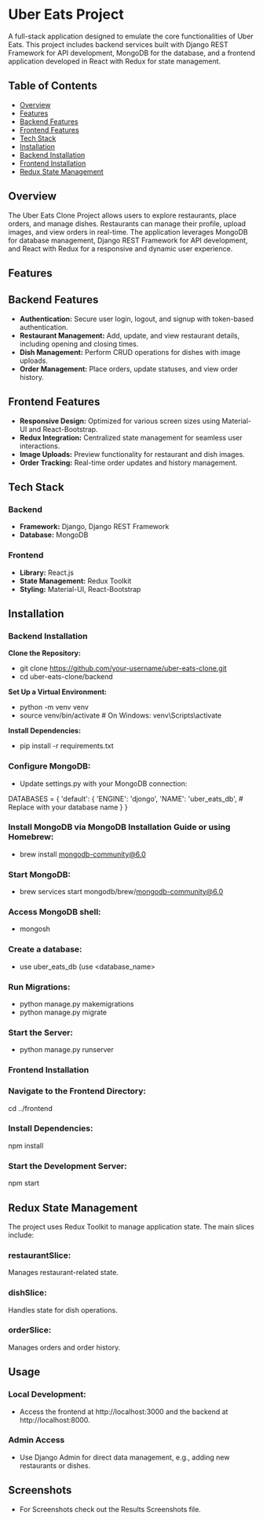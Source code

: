 # Uber Eats Project

A full-stack application designed to emulate the core functionalities of Uber Eats. This project includes backend services built with Django REST Framework for API development, MongoDB for the database, and a frontend application developed in React with Redux for state management.

## Table of Contents
- [Overview](url)
- [Features](url)
- [Backend Features](url)
- [Frontend Features](url)
- [Tech Stack](url)
- [Installation](url)
- [Backend Installation](url)
- [Frontend Installation](url)
- [Redux State Management](url)

## Overview
The Uber Eats Clone Project allows users to explore restaurants, place orders, and manage dishes. Restaurants can manage their profile, upload images, and view orders in real-time. The application leverages MongoDB for database management, Django REST Framework for API development, and React with Redux for a responsive and dynamic user experience.

## Features
## Backend Features
- **Authentication:** Secure user login, logout, and signup with token-based authentication.
- **Restaurant Management:** Add, update, and view restaurant details, including opening and closing times.
- **Dish Management:** Perform CRUD operations for dishes with image uploads.
- **Order Management:** Place orders, update statuses, and view order history.
## Frontend Features
- **Responsive Design:** Optimized for various screen sizes using Material-UI and React-Bootstrap.
- **Redux Integration:** Centralized state management for seamless user interactions.
- **Image Uploads:** Preview functionality for restaurant and dish images.
- **Order Tracking:** Real-time order updates and history management.

## Tech Stack
### Backend
- **Framework:** Django, Django REST Framework
- **Database:** MongoDB
### Frontend
- **Library:** React.js
- **State Management:** Redux Toolkit
- **Styling:** Material-UI, React-Bootstrap

## Installation
### Backend Installation
**Clone the Repository:** 
- git clone https://github.com/your-username/uber-eats-clone.git
- cd uber-eats-clone/backend

**Set Up a Virtual Environment:**
- python -m venv venv
- source venv/bin/activate  # On Windows: venv\Scripts\activate

**Install Dependencies:**
- pip install -r requirements.txt

### Configure MongoDB:
- Update settings.py with your MongoDB connection:

DATABASES = {
    'default': {
        'ENGINE': 'djongo',
        'NAME': 'uber_eats_db',  # Replace with your database name
    }
}

### **Install MongoDB via MongoDB Installation Guide or using Homebrew:**
- brew install mongodb-community@6.0
### **Start MongoDB:**
- brew services start mongodb/brew/mongodb-community@6.0
### **Access MongoDB shell:**
- mongosh
### **Create a database:**
- use uber_eats_db (use <database_name>

### **Run Migrations:**
- python manage.py makemigrations
- python manage.py migrate
### **Start the Server:**
- python manage.py runserver

### Frontend Installation
### **Navigate to the Frontend Directory:** 
cd ../frontend
### **Install Dependencies:** 
npm install
### **Start the Development Server:** 
npm start

## Redux State Management
The project uses Redux Toolkit to manage application state. The main slices include:
### **restaurantSlice:** 
Manages restaurant-related state.
### **dishSlice:** 
Handles state for dish operations.
### **orderSlice:** 
Manages orders and order history.

## Usage
### Local Development: 
- Access the frontend at http://localhost:3000 and the backend at http://localhost:8000.
### Admin Access
- Use Django Admin for direct data management, e.g., adding new restaurants or dishes.

## Screenshots
- For Screenshots check out the Results Screenshots file.
